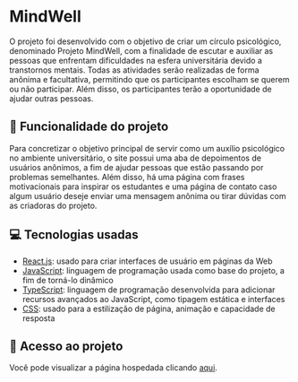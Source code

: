 # MindWell
O projeto foi desenvolvido com o objetivo de criar um círculo psicológico, denominado Projeto MindWell, com a finalidade de escutar e auxiliar as pessoas que enfrentam dificuldades na esfera universitária devido a transtornos mentais. Todas as atividades serão realizadas de forma anônima e facultativa, permitindo que os participantes escolham se querem ou não participar. Além disso, os participantes terão a oportunidade de ajudar outras pessoas.

## 🔨 Funcionalidade do projeto
Para concretizar o objetivo principal de servir como um auxílio psicológico no ambiente universitário, o site possui uma aba de depoimentos de usuários anônimos, a fim de ajudar pessoas que estão passando por problemas semelhantes. Além disso, há uma página com frases motivacionais para inspirar os estudantes e uma página de contato caso algum usuário deseje enviar uma mensagem anônima ou tirar dúvidas com as criadoras do projeto.

## 💻 Tecnologias usadas
* [React.js](https://pt-br.react.dev/blog/2023/03/16/introducing-react-dev): usado para criar interfaces de usuário em páginas da Web
* [JavaScript](https://developer.mozilla.org/pt-BR/docs/Web/JavaScript): linguagem de programação usada como base do projeto, a fim de torná-lo dinâmico
* [TypeScript](https://www.typescriptlang.org/pt/docs/): linguagem de programação desenvolvida para adicionar recursos avançados ao JavaScript, como tipagem estática e interfaces
* [CSS](https://developer.mozilla.org/pt-BR/docs/Web/CSS): usado para a estilização de página, animação e capacidade de resposta

## 📁 Acesso ao projeto
Você pode visualizar a página hospedada clicando [aqui](https://projetomindwell.vercel.app/).
